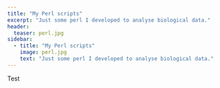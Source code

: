```yaml
---
title: "My Perl scripts"
excerpt: "Just some perl I developed to analyse biological data."
header:
  teaser: perl.jpg
sidebar:
  - title: "My Perl scripts"
    image: perl.jpg
    text: "Just some perl I developed to analyse biological data."
---
```


Test
